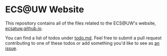 # ECS@UW Website

This repository contains all of the files related to the ECS@UW's website, [ecsatuw.github.io](https://ecsatuw.github.io/).

You can find a list of todos under [todo.md](https://github.com/ECSatUW/ecsatuw.github.io/blob/master/todo.md). Feel free to submit a pull request contributing to one of these todos or add something you'd like to see as [an issue](https://github.com/ECSatUW/ecsatuw.github.io/issues).
